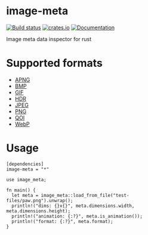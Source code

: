 
# image-meta

[![Build status](https://travis-ci.org/anekos/image-meta.svg?branch=master)](https://travis-ci.org/anekos/image-meta)
[![crates.io](https://img.shields.io/crates/v/image-meta.svg)](https://crates.io/crates/image-meta)
[![Documentation](https://docs.rs/image-meta/badge.svg)](https://docs.rs/image-meta)

Image meta data inspector for rust


# Supported formats

- [APNG](https://en.wikipedia.org/wiki/APNG)
- [BMP](https://en.wikipedia.org/wiki/BMP_file_format)
- [GIF](https://en.wikipedia.org/wiki/GIF)
- [HDR](https://en.wikipedia.org/wiki/RGBE_image_format)
- [JPEG](https://en.wikipedia.org/wiki/JPEG)
- [PNG](https://en.wikipedia.org/wiki/Portable_Network_Graphics)
- [QOI](https://en.wikipedia.org/wiki/QOI_\(image_format\))
- [WebP](https://en.wikipedia.org/wiki/WebP)


# Usage

```
[dependencies]
image-meta = "*"
```

```rust,ignore
use image_meta;

fn main() {
  let meta = image_meta::load_from_file("test-files/paw.png").unwrap();
  println!("dims: {}x{}", meta.dimensions.width, meta.dimensions.height);
  println!("animation: {:?}", meta.is_animation());
  println!("format: {:?}", meta.format);
}
```

